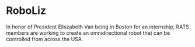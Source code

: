 # RoboLiz
In honor of President Eliszabeth Van being in Boston for an internship, RATS members are working to create an omnidirectional robot that can be controlled from across the USA.
